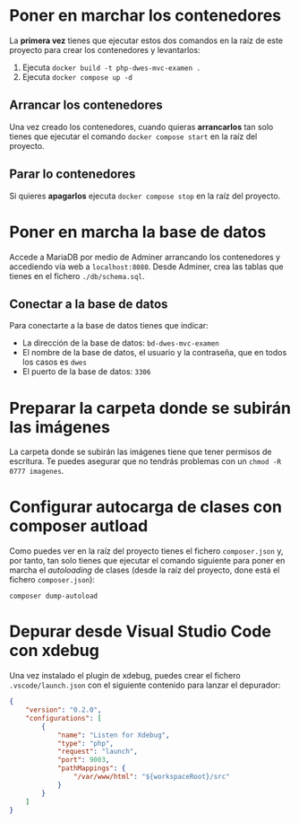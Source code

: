 # Poner en marchar los contenedores
La **primera vez** tienes que ejecutar estos dos comandos en la raíz de este proyecto para crear los contenedores y levantarlos:
1. Ejecuta `docker build -t php-dwes-mvc-examen .`
2. Ejecuta `docker compose up -d`

## Arrancar los contenedores
Una vez creado los contenedores, cuando quieras **arrancarlos** tan solo tienes que ejecutar el comando `docker compose start` en la raíz del proyecto.

## Parar lo contenedores
Si quieres **apagarlos** ejecuta `docker compose stop` en la raíz del proyecto.

# Poner en marcha la base de datos
Accede a MariaDB por medio de Adminer arrancando los contenedores y accediendo vía web a `localhost:8080`. Desde Adminer, crea las tablas que tienes en el fichero `./db/schema.sql`.

## Conectar a la base de datos
Para conectarte a la base de datos tienes que indicar:

- La dirección de la base de datos: `bd-dwes-mvc-examen`
- El nombre de la base de datos, el usuario y la contraseña, que en todos los casos es `dwes`
- El puerto de la base de datos: `3306`

# Preparar la carpeta donde se subirán las imágenes
La carpeta donde se subirán las imágenes tiene que tener permisos de escritura. Te puedes asegurar que no tendrás problemas con un `chmod -R 0777 imagenes`.

# Configurar autocarga de clases con composer autload
Como puedes ver en la raíz del proyecto tienes el fichero `composer.json` y, por tanto, tan solo tienes que ejecutar el comando siguiente para poner en marcha el *autoloading* de clases (desde la raíz del proyecto, done está el fichero `composer.json`):

`composer dump-autoload`

# Depurar desde Visual Studio Code con xdebug
Una vez instalado el plugin de xdebug, puedes crear el fichero `.vscode/launch.json` con el siguiente contenido para lanzar el depurador:

```json
{
    "version": "0.2.0",
    "configurations": [
        {
            "name": "Listen for Xdebug",
            "type": "php",
            "request": "launch",
            "port": 9003,
            "pathMappings": {
                "/var/www/html": "${workspaceRoot}/src"
            }
        }
    ]
}
```
